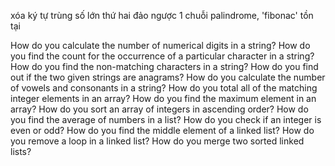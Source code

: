 xóa ký tự trùng
số lớn thứ hai
đảo ngược 1 chuỗi
palindrome, 'fibonac'
tồn tại


How do you calculate the number of numerical digits in a string?
How do you find the count for the occurrence of a particular character in a string?
How do you find the non-matching characters in a string?
How do you find out if the two given strings are anagrams?
How do you calculate the number of vowels and consonants in a string?
How do you total all of the matching integer elements in an array?
How do you find the maximum element in an array?
How do you sort an array of integers in ascending order?
How do you find the average of numbers in a list?
How do you check if an integer is even or odd?
How do you find the middle element of a linked list?
How do you remove a loop in a linked list?
How do you merge two sorted linked lists?
